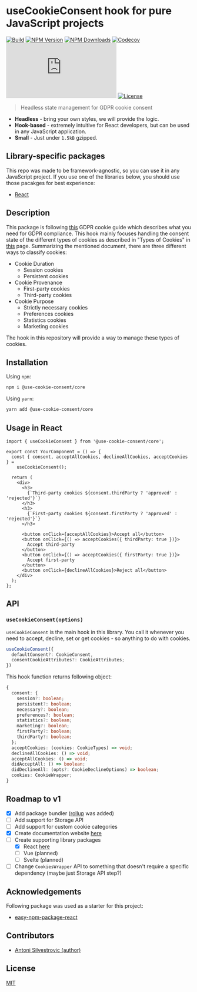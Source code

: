 # useCookieConsent hook for pure JavaScript projects

[![Build](https://img.shields.io/github/checks-status/use-cookie-consent/use-cookie-consent-core/main)](https://github.com/use-cookie-consent/use-cookie-consent-core/actions)
[![NPM Version](https://img.shields.io/npm/v/@use-cookie-consent/core)](https://www.npmjs.com/package/@use-cookie-consent/core)
[![NPM Downloads](https://img.shields.io/npm/dm/@use-cookie-consent/core)](https://www.npmjs.com/package/@use-cookie-consent/core)
[![Codecov](https://img.shields.io/codecov/c/github/use-cookie-consent/use-cookie-consent-core)](https://github.com/use-cookie-consent/use-cookie-consent-core/actions/workflows/codecov.yml)
[![gzipped size](https://img.badgesize.io/https:/unpkg.com/@use-cookie-consent/core@latest/build/esm/index.js?label=gzipped&compression=gzip&style=flat-square)](https://unpkg.com/@use-cookie-consent/core@latest/build/esm/index.js)
[![License](https://img.shields.io/npm/l/@use-cookie-consent/core)](https://github.com/use-cookie-consent/use-cookie-consent-core/blob/main/LICENSE)

> Headless state management for GDPR cookie consent

- **Headless** - bring your own styles, we will provide the logic.
- **Hook-based** - extremely intuitive for React developers, but can be used in any JavaScript application.
- **Small** - Just under `1.5kB` gzipped.

## Library-specific packages

This repo was made to be framework-agnostic, so you can use it in any JavaScript project. If you use one of the libraries below, you should use those pacakges for best experience:

- [React](https://github.com/use-cookie-consent/use-cookie-consent-react)

## Description

This package is following [this](https://gdpr.eu/cookies) GDPR cookie guide which describes what you need for GDPR compliance. This hook mainly focuses handling the consent state of the different types of cookies as described in "Types of Cookies" in [this](https://gdpr.eu/cookies) page. Summarizing the mentioned document, there are three different ways to classify cookies:

- Cookie Duration
  - Session cookies
  - Persistent cookies
- Cookie Provenance
  - First-party cookies
  - Third-party cookies
- Cookie Purpose
  - Strictly necessary cookies
  - Preferences cookies
  - Statistics cookies
  - Marketing cookies

The hook in this repository will provide a way to manage these types of cookies.

## Installation

Using `npm`:

```bash
npm i @use-cookie-consent/core
```

Using `yarn`:

```bash
yarn add @use-cookie-consent/core
```

## Usage in React

```tsx
import { useCookieConsent } from '@use-cookie-consent/core';

export const YourComponent = () => {
  const { consent, acceptAllCookies, declineAllCookies, acceptCookies } =
    useCookieConsent();

  return (
    <div>
      <h3>
        {`Third-party cookies ${consent.thirdParty ? 'approved' : 'rejected'}`}
      </h3>
      <h3>
        {`First-party cookies ${consent.firstParty ? 'approved' : 'rejected'}`}
      </h3>

      <button onClick={acceptAllCookies}>Accept all</button>
      <button onClick={() => acceptCookies({ thirdParty: true })}>
        Accept third-party
      </button>
      <button onClick={() => acceptCookies({ firstParty: true })}>
        Accept first-party
      </button>
      <button onClick={declineAllCookies}>Reject all</button>
    </div>
  );
};
```

## API

### `useCookieConsent(options)`

`useCookieConsent` is the main hook in this library. You call it whenever you need to accept, decline, set or get cookies - so anything to do with cookies.

```ts
useCookieConsent({
  defaultConsent?: CookieConsent,
  consentCookieAttributes?: CookieAttributes;
})
```

This hook function returns following object:

```ts
{
  consent: {
    session?: boolean;
    persistent?: boolean;
    necessary?: boolean;
    preferences?: boolean;
    statistics?: boolean;
    marketing?: boolean;
    firstParty?: boolean;
    thirdParty?: boolean;
  };
  acceptCookies: (cookies: CookieTypes) => void;
  declineAllCookies: () => void;
  acceptAllCookies: () => void;
  didAcceptAll: () => boolean;
  didDeclineAll: (opts?: CookieDeclineOptions) => boolean;
  cookies: CookieWrapper;
}
```

## Roadmap to v1

- [x] Add package bundler ([rollup](https://rollupjs.org/) was added)
- [ ] Add support for Storage API
- [ ] Add support for custom cookie categories
- [x] Create documentation website [here](https://use-cookie-consent.js.org/)
- [ ] Create supporting library packages
  - [x] React [here](https://github.com/use-cookie-consent/use-cookie-consent-react)
  - [ ] Vue (planned)
  - [ ] Svelte (planned)
- [ ] Change `CookiesWrapper` API to something that doesn't require a specific dependency (maybe just Storage API step?)

## Acknowledgements

Following package was used as a starter for this project:

- [easy-npm-package-react](https://github.com/bring-shrubbery/easy-npm-package-react)

## Contributors

- [Antoni Silvestrovic (author)](https://github.com/bring-shrubbery)

## License

[MIT](https://github.com/bring-shrubbery/use-cookie-consent/blob/master/LICENSE)
